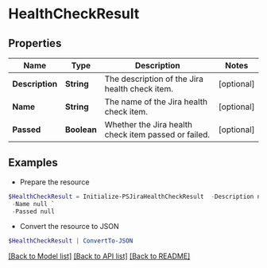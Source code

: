 # HealthCheckResult
## Properties

Name | Type | Description | Notes
------------ | ------------- | ------------- | -------------
**Description** | **String** | The description of the Jira health check item. | [optional] 
**Name** | **String** | The name of the Jira health check item. | [optional] 
**Passed** | **Boolean** | Whether the Jira health check item passed or failed. | [optional] 

## Examples

- Prepare the resource
```powershell
$HealthCheckResult = Initialize-PSJiraHealthCheckResult  -Description null `
 -Name null `
 -Passed null
```

- Convert the resource to JSON
```powershell
$HealthCheckResult | ConvertTo-JSON
```

[[Back to Model list]](../README.md#documentation-for-models) [[Back to API list]](../README.md#documentation-for-api-endpoints) [[Back to README]](../README.md)

